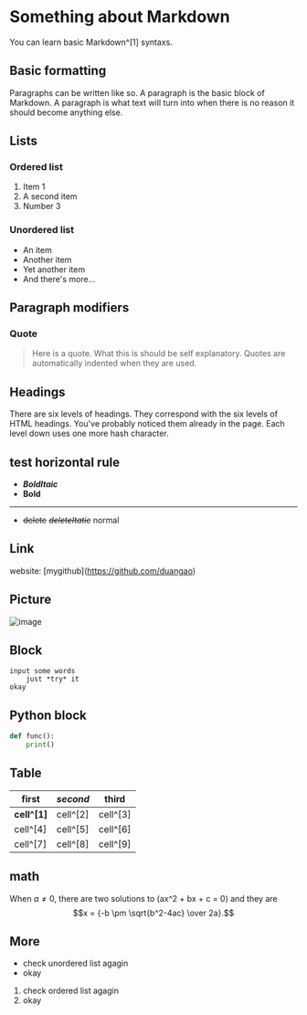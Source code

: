 # Something about Markdown

You can learn basic  Markdown^[1] syntaxs.


## Basic formatting

Paragraphs can be written like so. A paragraph is the basic block of Markdown. A paragraph is what text will turn into when there is no reason it should become anything else.


## Lists

### Ordered list

1. Item 1
2. A second item
3. Number 3

### Unordered list

* An item
* Another item
* Yet another item
* And there's more...

## Paragraph modifiers

### Quote

> Here is a quote. What this is should be self explanatory. Quotes are automatically indented when they are used.

## Headings

There are six levels of headings. They correspond with the six levels of HTML headings. You've probably noticed them already in the page. Each level down uses one more hash character.

## test horizontal rule
- ***BoldItaic***
- **Bold**
-------------------
- ~~delete~~  ~~*deleteItatic*~~ normal

## Link
 website: \[mygithub](https://github.com/duangao)
## Picture
  ![image](http://7xi9ka.com1.z0.glb.clouddn.com/duangao.jpg)
 
## Block 
```
input some words
	just *try* it
okay
```

## Python block
```python
def func():
    print()
```

## Table

first | *second* | **third**
-----|----------|-----
**cell^[1]**|cell^[2]|cell^[3]
cell^[4]|cell^[5]|cell^[6]
cell^[7]|cell^[8]|cell^[9]

## math

When $a \ne 0$, there are two solutions to \(ax^2 + bx + c = 0\) and they are
$$x = {-b \pm \sqrt{b^2-4ac} \over 2a}.$$



## More
+ check unordered list agagin
+ okay

1. check ordered list agagin
2. okay


